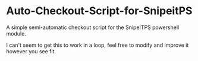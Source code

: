 # Auto-Checkout-Script-for-SnipeitPS

A simple semi-automatic checkout script for the SnipeITPS powershell module.

I can't seem to get this to work in a loop, feel free to modify and improve it however you see fit.
